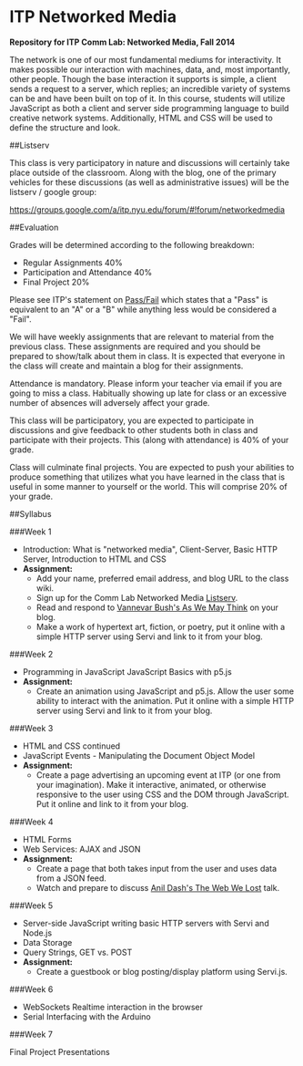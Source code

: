 ITP Networked Media
===================

__Repository for ITP Comm Lab: Networked Media, Fall 2014__

The network is one of our most fundamental mediums for interactivity. It makes possible our interaction with machines, data, and, most importantly, other people. Though the base interaction it supports is simple, a client sends a request to a server, which replies; an incredible variety of systems can be and have been built on top of it. In this course, students will utilize JavaScript as both a client and server side programming language to build creative network systems. Additionally, HTML and CSS will be used to define the structure and look. 


##Listserv

This class is very participatory in nature and discussions will certainly take place outside of the classroom. Along with the blog, one of the primary vehicles for these discussions (as well as administrative issues) will be the listserv / google group:

https://groups.google.com/a/itp.nyu.edu/forum/#!forum/networkedmedia


##Evaluation

Grades will be determined according to the following breakdown:
* Regular Assignments 40%
* Participation and Attendance 40%
* Final Project 20%

Please see ITP's statement on [Pass/Fail](http://help.itp.nyu.edu/academic-policies/pass-fail) which states that a "Pass" is equivalent to an "A" or a "B" while anything less would be considered a "Fail".

We will have weekly assignments that are relevant to material from the previous class. These assignments are required and you should be prepared to show/talk about them in class. It is expected that everyone in the class will create and maintain a blog for their assignments.

Attendance is mandatory. Please inform your teacher via email if you are going to miss a class. Habitually showing up late for class or an excessive number of absences will adversely affect your grade.

This class will be participatory, you are expected to participate in discussions and give feedback to other students both in class and participate with their projects. This (along with attendance) is 40% of your grade.

Class will culminate final projects. You are expected to push your abilities to produce something that utilizes what you have learned in the class that is useful in some manner to yourself or the world. This will comprise 20% of your grade.


##Syllabus

###Week 1

* Introduction: What is "networked media", Client-Server, Basic HTTP Server, Introduction to HTML and CSS
* __Assignment:__
  * Add your name, preferred email address, and blog URL to the class wiki.
  * Sign up for the Comm Lab Networked Media [Listserv](https://groups.google.com/a/itp.nyu.edu/forum/#!forum/networkedmedia).
  * Read and respond to [Vannevar Bush's As We May Think](http://www.theatlantic.com/magazine/archive/1945/07/as-we-may-think/303881/) on your blog.
  * Make a work of hypertext art, fiction, or poetry, put it online with a simple HTTP server using Servi and link to it from your blog.

###Week 2

* Programming in JavaScript JavaScript Basics with p5.js
* __Assignment:__
  * Create an animation using JavaScript and p5.js. Allow the user some ability to interact with the animation. Put it online with a simple HTTP server using Servi and link to it from your blog.

###Week 3

* HTML and CSS continued
* JavaScript Events - Manipulating the Document Object Model
* __Assignment:__
  * Create a page advertising an upcoming event at ITP (or one from your imagination). Make it interactive, animated, or otherwise responsive to the user using CSS and the DOM through JavaScript. Put it online and link to it from your blog.

###Week 4

* HTML Forms
* Web Services: AJAX and JSON
* __Assignment:__
  * Create a page that both takes input from the user and uses data from a JSON feed.
  * Watch and prepare to discuss [Anil Dash's The Web We Lost](http://dashes.com/anil/2012/12/the-web-we-lost.html) talk.

###Week 5

* Server-side JavaScript writing basic HTTP servers with Servi and Node.js
* Data Storage
* Query Strings, GET vs. POST
* __Assignment:__
  * Create a guestbook or blog posting/display platform using Servi.js.

###Week 6

* WebSockets Realtime interaction in the browser
* Serial Interfacing with the Arduino 

###Week 7

Final Project Presentations
